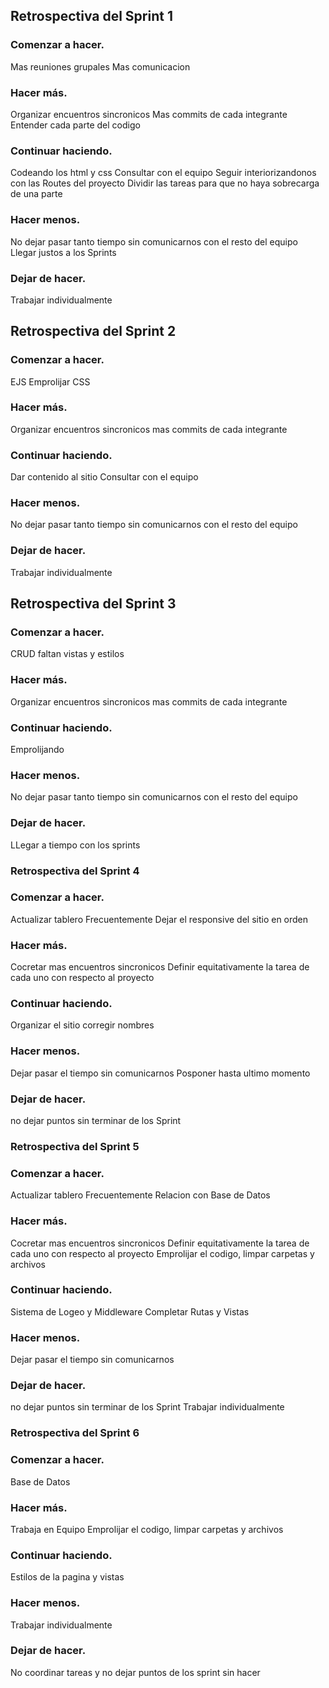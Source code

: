 ## Retrospectiva del Sprint 1

### Comenzar a hacer.
Mas reuniones grupales
Mas comunicacion

### Hacer más.
Organizar encuentros sincronicos
Mas commits de cada integrante
Entender cada parte del codigo

### Continuar haciendo.
Codeando los html y css
Consultar con el equipo
Seguir interiorizandonos con las Routes del proyecto
Dividir las tareas para que no haya sobrecarga de una parte


### Hacer menos.
No dejar pasar tanto tiempo sin comunicarnos con el resto del equipo
Llegar justos a los Sprints

### Dejar de hacer.
Trabajar individualmente





## Retrospectiva del Sprint 2

### Comenzar a hacer.
EJS
Emprolijar CSS

### Hacer más.
Organizar encuentros sincronicos
mas commits de cada integrante

### Continuar haciendo.
Dar contenido al sitio
Consultar con el equipo

### Hacer menos.
No dejar pasar tanto tiempo sin comunicarnos con el resto del equipo

### Dejar de hacer.
Trabajar individualmente





## Retrospectiva del Sprint 3

### Comenzar a hacer.
CRUD
faltan vistas y estilos

### Hacer más.
Organizar encuentros sincronicos
mas commits de cada integrante

### Continuar haciendo.
Emprolijando

### Hacer menos.
No dejar pasar tanto tiempo sin comunicarnos con el resto del equipo

### Dejar de hacer.
LLegar a tiempo con los sprints

### Retrospectiva del Sprint 4

### Comenzar a hacer.
Actualizar tablero Frecuentemente
Dejar el responsive del sitio en orden 
### Hacer más.
 Cocretar mas encuentros sincronicos
 Definir equitativamente la tarea de cada uno con respecto al proyecto 
 ### Continuar haciendo.
 Organizar el sitio
 corregir nombres 
### Hacer menos.
Dejar pasar el tiempo sin comunicarnos 
Posponer  hasta ultimo momento 
### Dejar de hacer.
no dejar puntos sin terminar de los Sprint


### Retrospectiva del Sprint 5

### Comenzar a hacer.
Actualizar tablero Frecuentemente
Relacion con Base de Datos
### Hacer más.
 Cocretar mas encuentros sincronicos
 Definir equitativamente la tarea de cada uno con respecto al proyecto 
 Emprolijar el codigo, limpar carpetas y archivos
 ### Continuar haciendo.
 Sistema de Logeo y Middleware
 Completar Rutas y Vistas
### Hacer menos.
Dejar pasar el tiempo sin comunicarnos 
### Dejar de hacer.
no dejar puntos sin terminar de los Sprint
Trabajar individualmente


### Retrospectiva del Sprint 6

### Comenzar a hacer.
Base de Datos
### Hacer más.
 Trabaja en Equipo 
 Emprolijar el codigo, limpar carpetas y archivos
 ### Continuar haciendo.
Estilos de la pagina y vistas
### Hacer menos.
Trabajar individualmente
### Dejar de hacer.
No coordinar tareas y no dejar puntos de los sprint sin hacer